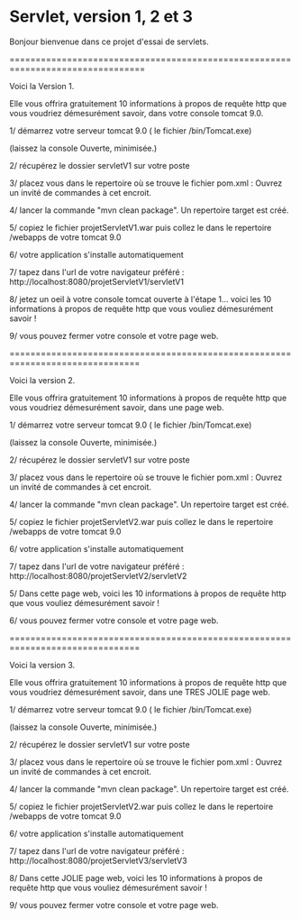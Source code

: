 # Servlet, version 1, 2 et 3
Bonjour bienvenue dans ce projet d'essai de servlets. 

================================================================================

Voici la Version 1. 

Elle vous offrira gratuitement 10 informations à propos de requête http que vous voudriez démesurément savoir, dans votre console tomcat 9.0.

1/ démarrez votre serveur tomcat 9.0 ( le fichier /bin/Tomcat.exe)

  (laissez la console Ouverte, minimisée.)
  
2/ récupérez le dossier servletV1 sur votre poste

3/ placez vous dans le repertoire où se trouve le fichier pom.xml : Ouvrez un invité de commandes à cet encroit.

4/ lancer la commande "mvn clean package". Un repertoire target est créé.

5/ copiez le fichier projetServletV1.war puis collez le dans le repertoire /webapps de votre tomcat 9.0

6/ votre application s'installe automatiquement

7/ tapez dans l'url de votre navigateur préféré : http://localhost:8080/projetServletV1/servletV1

8/ jetez un oeil à votre console tomcat ouverte à l'étape 1... voici les 10 informations à propos de requête http que vous vouliez démesurément savoir !

9/ vous pouvez fermer votre console et votre page web.

===============================================================================

Voici la version 2. 

Elle vous offrira gratuitement 10 informations à propos de requête http que vous voudriez démesurément savoir, dans une page web.

1/ démarrez votre serveur tomcat 9.0 ( le fichier /bin/Tomcat.exe)

  (laissez la console Ouverte, minimisée.)
  
2/ récupérez le dossier servletV1 sur votre poste

3/ placez vous dans le repertoire où se trouve le fichier pom.xml : Ouvrez un invité de commandes à cet encroit.

4/ lancer la commande "mvn clean package". Un repertoire target est créé.

5/ copiez le fichier projetServletV2.war puis collez le dans le repertoire /webapps de votre tomcat 9.0

6/ votre application s'installe automatiquement

7/ tapez dans l'url de votre navigateur préféré : http://localhost:8080/projetServletV2/servletV2

5/ Dans cette page web, voici les 10 informations à propos de requête http que vous vouliez démesurément savoir !

6/ vous pouvez fermer votre console et votre page web.

===============================================================================

Voici la version 3.

Elle vous offrira gratuitement 10 informations à propos de requête http que vous voudriez démesurément savoir, dans une TRES JOLIE page web.

1/ démarrez votre serveur tomcat 9.0 ( le fichier /bin/Tomcat.exe)

  (laissez la console Ouverte, minimisée.)
  
2/ récupérez le dossier servletV1 sur votre poste

3/ placez vous dans le repertoire où se trouve le fichier pom.xml : Ouvrez un invité de commandes à cet encroit.

4/ lancer la commande "mvn clean package". Un repertoire target est créé.

5/ copiez le fichier projetServletV2.war puis collez le dans le repertoire /webapps de votre tomcat 9.0

6/ votre application s'installe automatiquement

7/ tapez dans l'url de votre navigateur préféré : http://localhost:8080/projetServletV3/servletV3

8/ Dans cette JOLIE page web, voici les 10 informations à propos de requête http que vous vouliez démesurément savoir !

9/ vous pouvez fermer votre console et votre page web.
